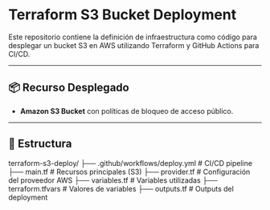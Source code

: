 # Terraform S3 Bucket Deployment

Este repositorio contiene la definición de infraestructura como código para desplegar un bucket S3 en AWS utilizando Terraform y GitHub Actions para CI/CD.

---

## 📦 Recurso Desplegado

- **Amazon S3 Bucket** con políticas de bloqueo de acceso público.

---

## 🧩 Estructura

terraform-s3-deploy/
├── .github/workflows/deploy.yml # CI/CD pipeline
├── main.tf # Recursos principales (S3)
├── provider.tf # Configuración del proveedor AWS
├── variables.tf # Variables utilizadas
├── terraform.tfvars # Valores de variables
├── outputs.tf # Outputs del deployment

<!-- Triggered deploy -->
<!-- Triggered deploy 1 -->
<!-- Triggered deploy 2 -->
<!-- Triggered deploy 3 -->